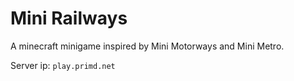 # Mini Railways

A minecraft minigame inspired by Mini Motorways and Mini Metro.

Server ip: `play.primd.net`
